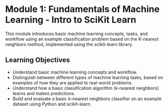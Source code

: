# Module 1: Fundamentals of Machine Learning - Intro to SciKit Learn

This module introduces basic machine learning concepts, tasks, and workflow 
using an example classification problem based on the K-nearest neighbors method, 
implemented using the scikit-learn library.

## Learning Objectives

- Understand basic machine learning concepts and workflow.
- Distinguish between different types of machine learning tasks, 
    based on examples of how they are applied to real-world problems.
- Understand how a basic classification algorithm (k-nearest neighbors) 
    learns and makes predictions.
- Build and evaluate a basic k-nearest neighbors classifier 
    on an example dataset using Python and scikit-learn.
